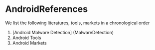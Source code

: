 # AndroidReferences

We list the following literatures, tools, markets in a chronological order

1. [Android Malware Detection] (MalwareDetection)
2. Android Tools
3. Android Markets
